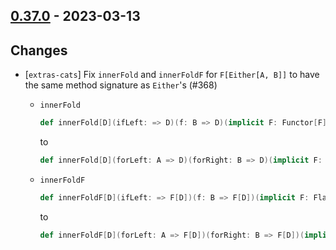 ## [0.37.0](https://github.com/Kevin-Lee/extras/issues?utf8=%E2%9C%93&q=is%3Aissue+is%3Aclosed+-label%3Ainvalid+milestone%3Amilestone38) - 2023-03-13

## Changes
* [`extras-cats`] Fix `innerFold` and `innerFoldF` for `F[Either[A, B]]` to have the same method signature as `Either`'s (#368)
  * `innerFold`
    ```scala
    def innerFold[D](ifLeft: => D)(f: B => D)(implicit F: Functor[F]): F[D]
    ```
    to
    ```scala
    def innerFold[D](forLeft: A => D)(forRight: B => D)(implicit F: Functor[F]): F[D]
    ```
  
  * `innerFoldF`
    ```scala
    def innerFoldF[D](ifLeft: => F[D])(f: B => F[D])(implicit F: FlatMap[F]): F[D]
    ```
    to
    ```scala
    def innerFoldF[D](forLeft: A => F[D])(forRight: B => F[D])(implicit F: FlatMap[F]): F[D]
    ```
